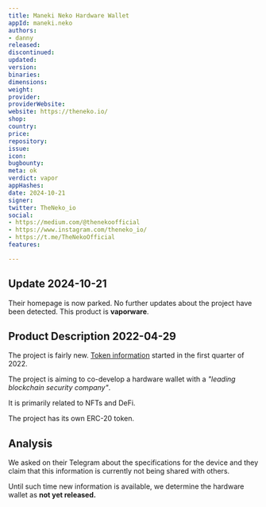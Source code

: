 ```yaml
---
title: Maneki Neko Hardware Wallet
appId: maneki.neko
authors:
- danny
released: 
discontinued: 
updated: 
version: 
binaries: 
dimensions: 
weight: 
provider: 
providerWebsite: 
website: https://theneko.io/
shop: 
country: 
price: 
repository: 
issue: 
icon: 
bugbounty: 
meta: ok
verdict: vapor
appHashes: 
date: 2024-10-21
signer: 
twitter: TheNeko_io
social:
- https://medium.com/@thenekoofficial
- https://www.instagram.com/theneko_io/
- https://t.me/TheNekoOfficial
features: 

---
```


## Update 2024-10-21

Their homepage is now parked.
No further updates about the project have been detected.
This product is **vaporware**.

## Product Description 2022-04-29

The project is fairly new. [Token information](https://www.coingecko.com/en/coins/the-neko) started in the first quarter of 2022.

The project is aiming to co-develop a hardware wallet with a *"leading blockchain security company"*. 

It is primarily related to NFTs and DeFi.

The project has its own ERC-20 token. 

## Analysis 

We asked on their Telegram about the specifications for the device and they claim that this information is currently not being shared with others. 

Until such time new information is available, we determine the hardware wallet as **not yet released.**
